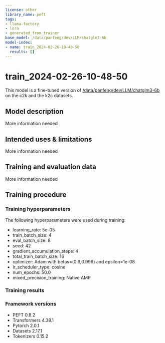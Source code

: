 ```yaml
---
license: other
library_name: peft
tags:
- llama-factory
- lora
- generated_from_trainer
base_model: /data/panfeng/dev/LLM/chatglm3-6b
model-index:
- name: train_2024-02-26-10-48-50
  results: []
---
```


<!-- This model card has been generated automatically according to the information the Trainer had access to. You
should probably proofread and complete it, then remove this comment. -->

# train_2024-02-26-10-48-50

This model is a fine-tuned version of [/data/panfeng/dev/LLM/chatglm3-6b](https://huggingface.co//data/panfeng/dev/LLM/chatglm3-6b) on the c2k and the k2c datasets.

## Model description

More information needed

## Intended uses & limitations

More information needed

## Training and evaluation data

More information needed

## Training procedure

### Training hyperparameters

The following hyperparameters were used during training:
- learning_rate: 5e-05
- train_batch_size: 4
- eval_batch_size: 8
- seed: 42
- gradient_accumulation_steps: 4
- total_train_batch_size: 16
- optimizer: Adam with betas=(0.9,0.999) and epsilon=1e-08
- lr_scheduler_type: cosine
- num_epochs: 50.0
- mixed_precision_training: Native AMP

### Training results



### Framework versions

- PEFT 0.8.2
- Transformers 4.38.1
- Pytorch 2.0.1
- Datasets 2.17.1
- Tokenizers 0.15.2